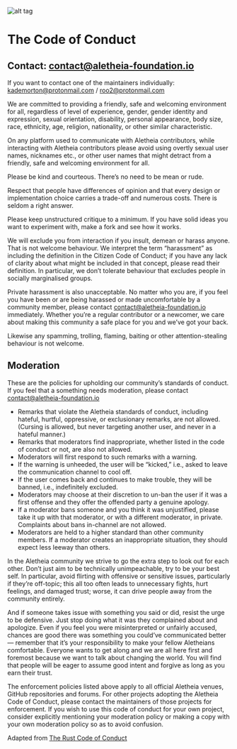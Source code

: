 ![alt tag](https://cloud.githubusercontent.com/assets/24201238/24583976/ced4c43e-179f-11e7-9c40-c0988c346f55.png)

# The Code of Conduct

## Contact: contact@aletheia-foundation.io 
If you want to contact one of the maintainers individually: kademorton@protonmail.com / roo2@protonmail.com 

We are committed to providing a friendly, safe and welcoming environment for all, regardless of level of experience, gender, gender identity and expression, sexual orientation, disability, personal appearance, body size, race, ethnicity, age, religion, nationality, or other similar characteristic. 

On any platform used to communicate with Aletheia contributors, while interacting with Aletheia contributors please avoid using overtly sexual user names, nicknames etc., or other user names that might detract from a friendly, safe and welcoming environment for all. 

Please be kind and courteous. There’s no need to be mean or rude. 

Respect that people have differences of opinion and that every design or implementation choice carries a trade-off and numerous costs. There is seldom a right answer. 

Please keep unstructured critique to a minimum. If you have solid ideas you want to experiment with, make a fork and see how it works. 

We will exclude you from interaction if you insult, demean or harass anyone. That is not welcome behaviour. We interpret the term “harassment” as including the definition in the Citizen Code of Conduct; if you have any lack of clarity about what might be included in that concept, please read their definition. In particular, we don’t tolerate behaviour that excludes people in socially marginalised groups. 

Private harassment is also unacceptable. No matter who you are, if you feel you have been or are being harassed or made uncomfortable by a community member, please contact contact@aletheia-foundation.io immediately. Whether you’re a regular contributor or a newcomer, we care about making this community a safe place for you and we’ve got your back. 

Likewise any spamming, trolling, flaming, baiting or other attention-stealing behaviour is not welcome. 


## Moderation

These are the policies for upholding our community’s standards of conduct. If you feel that a something needs moderation, please contact contact@aletheia-foundation.io 

* Remarks that violate the Aletheia standards of conduct, including hateful, hurtful, oppressive, or exclusionary remarks, are not allowed. (Cursing is allowed, but never targeting another user, and never in a hateful manner.) 
* Remarks that moderators find inappropriate, whether listed in the code of conduct or not, are also not allowed. 
* Moderators will first respond to such remarks with a warning. 
* If the warning is unheeded, the user will be “kicked,” i.e., asked to leave the communication channel to cool off. 
* If the user comes back and continues to make trouble, they will be banned, i.e., indefinitely excluded. 
* Moderators may choose at their discretion to un-ban the user if it was a first offense and they offer the offended party a genuine apology. 
* If a moderator bans someone and you think it was unjustified, please take it up with that moderator, or with a different moderator, in private. Complaints about bans in-channel are not allowed. 
* Moderators are held to a higher standard than other community members. If a moderator creates an inappropriate situation, they should expect less leeway than others. 

In the Aletheia community we strive to go the extra step to look out for each other. Don’t just aim to be technically unimpeachable, try to be your best self. In particular, avoid flirting with offensive or sensitive issues, particularly if they’re off-topic; this all too often leads to unnecessary fights, hurt feelings, and damaged trust; worse, it can drive people away from the community entirely.

And if someone takes issue with something you said or did, resist the urge to be defensive. Just stop doing what it was they complained about and apologize. Even if you feel you were misinterpreted or unfairly accused, chances are good there was something you could’ve communicated better — remember that it’s your responsibility to make your fellow Aletheians comfortable. Everyone wants to get along and we are all here first and foremost because we want to talk about changing the world. You will find that people will be eager to assume good intent and forgive as long as you earn their trust.

The enforcement policies listed above apply to all official Aletheia venues, GitHub repositories and forums. For other projects adopting the Aletheia Code of Conduct, please contact the maintainers of those projects for enforcement. If you wish to use this code of conduct for your own project, consider explicitly mentioning your moderation policy or making a copy with your own moderation policy so as to avoid confusion.

Adapted from [The Rust Code of Conduct](https://www.rust-lang.org/en-US/conduct.html)
